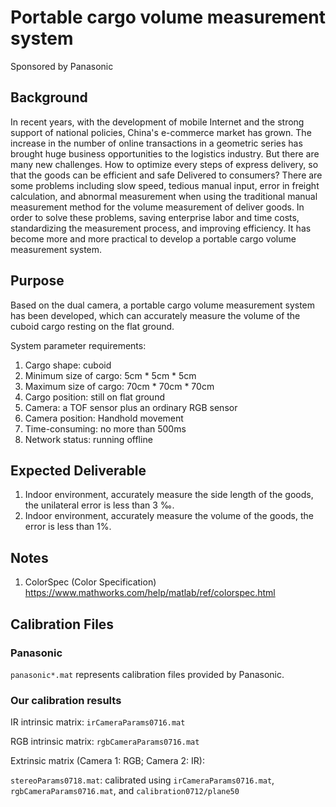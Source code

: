 # Portable cargo volume measurement system

Sponsored by Panasonic

## Background
In recent years, with the development of mobile Internet and the strong support of national policies, China's e-commerce market has grown. The increase in the number of online transactions in a geometric series has brought huge business opportunities to the logistics industry. But there are many new challenges. How to optimize every steps of express delivery, so that the goods can be efficient and safe Delivered to consumers? There are some problems including slow speed, tedious manual input, error in freight calculation, and abnormal measurement when using the traditional manual measurement method for the volume measurement of deliver goods. In order to solve these problems, saving enterprise labor and time costs, standardizing the measurement process, and improving efficiency. It has become more and more practical to develop a portable cargo volume measurement system.

## Purpose
Based on the dual camera, a portable cargo volume measurement system has been developed, which can accurately measure the volume of the cuboid cargo resting on the flat ground.

System parameter requirements:

1. Cargo shape: cuboid
2. Minimum size of cargo: 5cm * 5cm * 5cm 
3. Maximum size of cargo: 70cm * 70cm * 70cm 
4. Cargo position: still on flat ground
5. Camera: a TOF sensor plus an ordinary RGB sensor 
6. Camera position: Handhold movement 
7. Time-consuming: no more than 500ms
8. Network status: running offline

## Expected Deliverable
1. Indoor environment, accurately measure the side length of the goods, the unilateral error is less than 3 ‰. 
2. Indoor environment, accurately measure the volume of the goods, the error is less than 1%.

## Notes
1. ColorSpec (Color Specification) https://www.mathworks.com/help/matlab/ref/colorspec.html

## Calibration Files

### Panasonic
`panasonic*.mat` represents calibration files provided by Panasonic.

### Our calibration results
IR intrinsic matrix: `irCameraParams0716.mat`

RGB intrinsic matrix: `rgbCameraParams0716.mat`

Extrinsic matrix (Camera 1: RGB; Camera 2: IR): 

`stereoParams0718.mat`: calibrated using `irCameraParams0716.mat`, `rgbCameraParams0716.mat`, and `calibration0712/plane50`